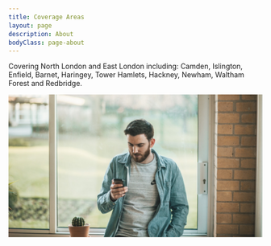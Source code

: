 ```yaml
---
title: Coverage Areas
layout: page
description: About
bodyClass: page-about
---
```


Covering North London and East London including: Camden, Islington, Enfield, Barnet, Haringey, Tower Hamlets, Hackney, Newham, Waltham Forest and Redbridge.

![Accounting Services](/images/thom-holmes-Lrfw0U_o9I0-unsplash.jpg)
